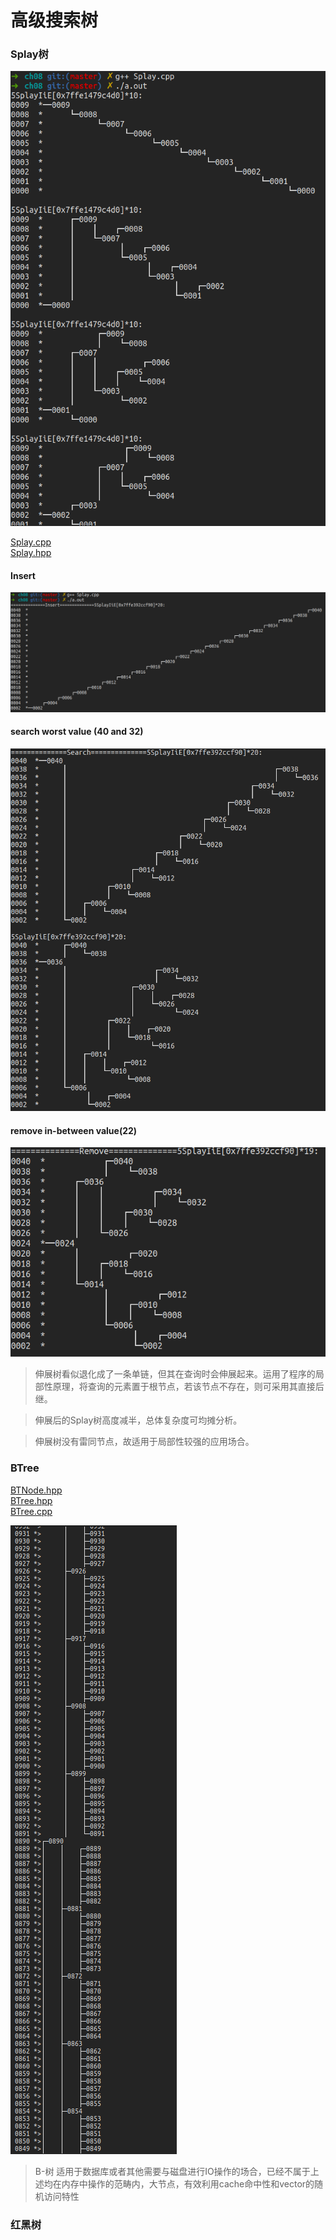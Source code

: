 #  高级搜索树  

### Splay树

![](./pic/Splay.png)  

[Splay.cpp](./Splay.cpp)  
[Splay.hpp](./Splay.hpp)  

#### Insert  

![](./pic/Splay_insert.png)  

#### search worst value (40 and 32)  

![](./pic/Splay_search_worst.png)

#### remove in-between value(22)  
 
![](./pic/Splay_remove_22.png)  

> 伸展树看似退化成了一条单链，但其在查询时会伸展起来。运用了程序的局部性原理，将查询的元素置于根节点，若该节点不存在，则可采用其直接后继。  

> 伸展后的Splay树高度减半，总体复杂度可均摊分析。

> 伸展树没有雷同节点，故适用于局部性较强的应用场合。  


### BTree

[BTNode.hpp](./BTNode.hpp)  
[BTree.hpp](./BTree.hpp)  
[BTree.cpp](./BTree.cpp)  

![](./pic/BTree.png)  

> B-树 适用于数据库或者其他需要与磁盘进行IO操作的场合，已经不属于上述均在内存中操作的范畴内，大节点，有效利用cache命中性和vector的随机访问特性

### 红黑树  


